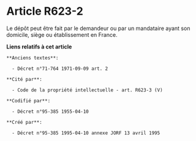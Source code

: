 # Article R623-2

Le dépôt peut être fait par le demandeur ou par un mandataire ayant son domicile, siège ou établissement en France.

**Liens relatifs à cet article**

	**Anciens textes**:

	  - Décret n°71-764 1971-09-09 art. 2

	**Cité par**:

	  - Code de la propriété intellectuelle - art. R623-3 (V)

	**Codifié par**:

	  - Décret n°95-385 1955-04-10

	**Créé par**:

	  - Décret n°95-385 1995-04-10 annexe JORF 13 avril 1995
